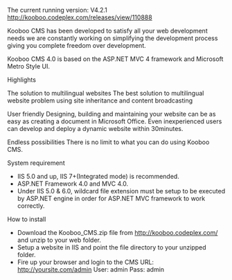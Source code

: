 The current running version: V4.2.1 http://kooboo.codeplex.com/releases/view/110888


Kooboo CMS has been developed to satisfy all your web development needs we are constantly working on simplifying the development process giving you complete freedom over development.

Kooboo CMS 4.0 is based on the ASP.NET MVC 4 framework and Microsoft Metro Style UI.

Highlights

The solution to multilingual websites
The best solution to multilingual website problem using site inheritance and content broadcasting

User friendly 
Designing, building and maintaining your website can be as easy as creating a document in Microsoft Office. Even inexperienced users can develop and deploy a dynamic website within 30minutes.

Endless possibilities 
There is no limit to what you can do using Kooboo CMS.

System requirement
- IIS 5.0 and up, IIS 7+(Integrated mode) is recommended.
- ASP.NET Framework 4.0 and MVC 4.0.
- Under IIS 5.0 & 6.0, wildcard file extension must be setup to be executed by ASP.NET engine in order for ASP.NET MVC framework to work correctly. 



How to install

- Download the Kooboo_CMS.zip file from http://kooboo.codeplex.com/ and unzip to your web folder.
- Setup a website in IIS and point the file directory to your unzipped folder.
- Fire up your browser and login to the CMS
URL: http://yoursite.com/admin
User: admin
Pass: admin
